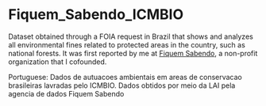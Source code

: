 # Fiquem_Sabendo_ICMBIO
Dataset obtained through a FOIA request in Brazil that shows and analyzes all environmental fines related to protected areas in the country, such as national forests. It was first reported by me at [Fiquem Sabendo](https://fiquemsabendo.substack.com/p/nos-derrubamos-o-sigilo-de-quem-desmatou), a non-profit organization that I cofounded.

Portuguese: Dados de autuacoes ambientais em areas de conservacao brasileiras lavradas pelo ICMBIO. Dados obtidos por meio da LAI pela agencia de dados Fiquem Sabendo 

